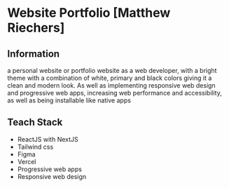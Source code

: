 # Website Portfolio [Matthew Riechers]
## Information
a personal website or portfolio website as a web developer, with a bright theme with a combination of white, primary and black colors giving it a clean and modern look. As well as implementing responsive web design and progressive web apps, increasing web performance and accessibility, as well as being installable like native apps

## Teach Stack
- ReactJS with NextJS
- Tailwind css
- Figma
- Vercel
- Progressive web apps
- Responsive web design
